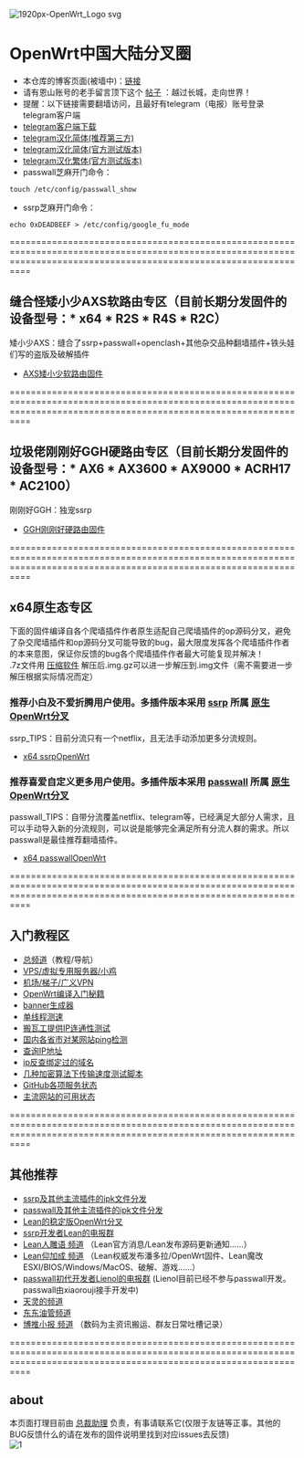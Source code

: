 ![1920px-OpenWrt_Logo svg](https://user-images.githubusercontent.com/73426989/126493225-32e83f27-0b20-4702-a95e-a8b0d761184f.png)     
# OpenWrt中国大陆分叉圈       
* 本仓库的博客页面(被墙中)：[链接](https://boduoyejieyi666.github.io/whonolikeboduoyejieyi/)            
* 请有恩山账号的老手留言顶下这个 [帖子](https://www.right.com.cn/forum/thread-4053643-1-1.html) ：越过长城，走向世界！            
* 提醒：以下链接需要翻墙访问，且最好有telegram（电报）账号登录telegram客户端           
* [telegram客户端下载](https://telegram.org/apps)           
* [telegram汉化简体(推荐第三方)](https://t.me/setlanguage/classic-zh)     
* [telegram汉化简体(官方测试版本)](https://t.me/setlanguage/zh-hans-raw)      
* [telegram汉化繁体(官方测试版本)](https://t.me/setlanguage/zh-hant-raw)    
* passwall芝麻开门命令：     
```
touch /etc/config/passwall_show        
```
* ssrp芝麻开门命令：          
```
echo 0xDEADBEEF > /etc/config/google_fu_mode
```   

======================================================================================================================================================================
## 缝合怪矮小少AXS软路由专区（目前长期分发固件的设备型号：* x64 * R2S * R4S * R2C）
矮小少AXS：缝合了ssrp+passwall+openclash+其他杂交品种翻墙插件+铁头娃们写的盗版及破解插件           
  
* [AXS矮小少软路由固件](https://t.me/aixiaoshao)         
    
======================================================================================================================================================================
## 垃圾佬刚刚好GGH硬路由专区（目前长期分发固件的设备型号：* AX6 * AX3600 * AX9000 * ACRH17 * AC2100）
刚刚好GGH：独宠ssrp        

* [GGH刚刚好硬路由固件](https://t.me/gangganghao233)            
           
======================================================================================================================================================================
## x64原生态专区     
下面的固件编译自各个爬墙插件作者原生适配自己爬墙插件的op源码分叉，避免了杂交爬墙插件和op源码分叉可能导致的bug，最大限度发挥各个爬墙插件作者的本来意图，保证你反馈的bug各个爬墙插件作者最大可能复现并解决！       
.7z文件用 [压缩软件](https://cn.bandisoft.com/bandizip/) 解压后.img.gz可以进一步解压到.img文件（需不需要进一步解压根据实际情况而定）         

### 推荐小白及不爱折腾用户使用。多插件版本采用 [ssrp](https://github.com/fw876/helloworld) 所属 [原生OpenWrt分叉](https://github.com/coolsnowwolf/lede)       
ssrp_TIPS：目前分流只有一个netflix，且无法手动添加更多分流规则。      

* [x64 ssrpOpenWrt](https://t.me/ssrpOpenWRT)      

### 推荐喜爱自定义更多用户使用。多插件版本采用 [passwall](https://github.com/xiaorouji/openwrt-passwall) 所属 [原生OpenWrt分叉](https://github.com/Lienol/openwrt) 
passwall_TIPS：自带分流覆盖netflix、telegram等，已经满足大部分人需求，且可以手动导入新的分流规则，可以说是能够完全满足所有分流人群的需求。所以passwall是最佳推荐翻墙插件。   

* [x64 passwallOpenWrt](https://t.me/passwallOpenWRT233)      

====================================================================================================================================================================== 
## 入门教程区        

* [总频道](https://t.me/OpenWRTcn)（教程/导航）      
* [VPS/虚拟专用服务器/小鸡](./MyFanFan.md)       
* [机场/梯子/广义VPN](./youlian/jichang.md)            
* [OpenWrt编译入门秘籍](./fishtool.md)    
* [banner生成器](http://www.network-science.de/ascii)        
* [单线程测速](http://speed.cloudflare.com)    
* [搬瓦工提供IP连通性测试](https://ping.pe)   
* [国内各省市对某网站ping检测](http://ping.chinaz.com)             
* [查询IP地址](http://www.ip111.cn)     
* [ip反查绑定过的域名](https://tools.ipip.net/ipdomain.php)      
* [几种加密算法下传输速度测试脚本](./sh/ss_test.md)                    
* [GitHub各项服务状态](https://www.githubstatus.com)     
* [主流网站的可用状态](https://downdetector.com)        

====================================================================================================================================================================== 
## 其他推荐         
* [ssrp及其他主流插件的ipk文件分发](https://t.me/ssrpIPKnb)      
* [passwall及其他主流插件的ipk文件分发](https://t.me/passwallIPKnb)          
* [Lean的稳定版OpenWrt分叉](https://github.com/coolsnowwolf/openwrt)                         
* [ssrp开发者Lean的电报群](https://t.me/joinchat/JhKgAA6Hx1uiihA7RaTW1w)          
* [Lean人雕语 频道](https://t.me/LeanSaidWTF) （Lean官方消息/Lean发布源码更新通知......）               
* [Lean仰加成 频道](https://t.me/LeanAtYou) （Lean权威发布潘多拉/OpenWrt固件、Lean魔改ESXI/BIOS/Windows/MacOS、破解、游戏......）          
* [passwall初代开发者Lienol的电报群](https://t.me/joinchat/7eoFQG0BJC1hN2Q1) (Lienol目前已经不参与passwall开发。passwall由xiaorouji接手开发中)                 
* [天灵的频道](https://t.me/nanopi_r2s)                             
* [东东油管频道](https://www.youtube.com/c/BIGdongdong/videos)       
* [博推小报 频道](https://t.me/FQnews) （数码为主资讯搬运、群友日常吐槽记录）             

======================================================================================================================================================================
## about
本页面打理目前由 [总裁助理](https://t.me/AudreyHB1314) 负责，有事请联系它(仅限于友链等正事。其他的BUG反馈什么的请在发布的固件说明里找到对应issues去反馈)           
![1](https://user-images.githubusercontent.com/73426989/121643642-9f4daa00-cac4-11eb-88dc-c07ecbee6bf3.png)        

